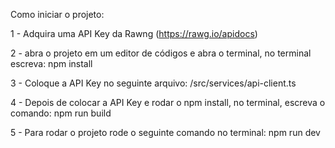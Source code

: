 Como iniciar o projeto:

1 - Adquira uma API Key da Rawng (https://rawg.io/apidocs)

2 - abra o projeto em um editor de códigos e abra o terminal, no terminal escreva: npm install

3 - Coloque a API Key no seguinte arquivo: /src/services/api-client.ts 

4 - Depois de colocar a API Key e rodar o npm install, no terminal, escreva o comando: npm run build

5 - Para rodar o projeto rode o seguinte comando no terminal: npm run dev 
